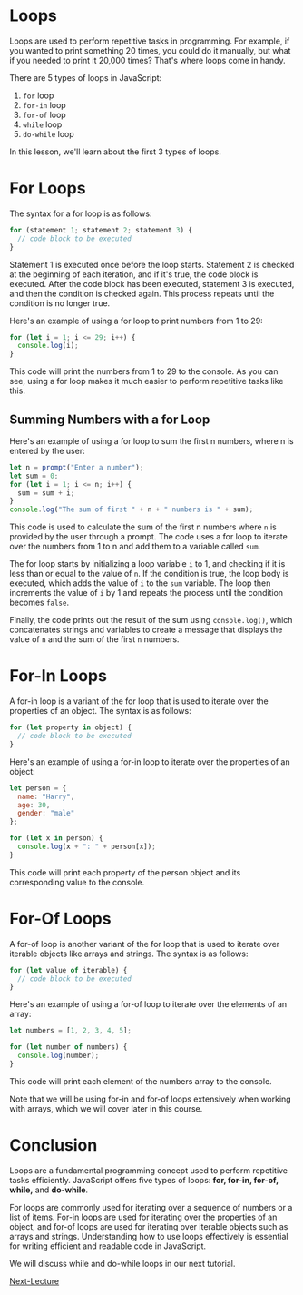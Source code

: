 # Loops
Loops are used to perform repetitive tasks in programming. For example, if you wanted to print something 20 times, you could do it manually, but what if you needed to print it 20,000 times? That's where loops come in handy.

There are 5 types of loops in JavaScript:
1. `for` loop
2. `for-in` loop
3. `for-of` loop
4. `while` loop
5. `do-while` loop

In this lesson, we'll learn about the first 3 types of loops.

# For Loops
The syntax for a for loop is as follows:

```js
for (statement 1; statement 2; statement 3) {
  // code block to be executed
}
```
Statement 1 is executed once before the loop starts. Statement 2 is checked at the beginning of each iteration, and if it's true, the code block is executed. After the code block has been executed, statement 3 is executed, and then the condition is checked again. This process repeats until the condition is no longer true.

Here's an example of using a for loop to print numbers from 1 to 29:

```js
for (let i = 1; i <= 29; i++) {
  console.log(i);
}
```
This code will print the numbers from 1 to 29 to the console. As you can see, using a for loop makes it much easier to perform repetitive tasks like this.

## Summing Numbers with a for Loop
Here's an example of using a for loop to sum the first n numbers, where n is entered by the user:

```js
let n = prompt("Enter a number");
let sum = 0;
for (let i = 1; i <= n; i++) {
  sum = sum + i;
}
console.log("The sum of first " + n + " numbers is " + sum);
```
This code is used to calculate the sum of the first n numbers where `n` is provided by the user through a prompt. The code uses a for loop to iterate over the numbers from 1 to n and add them to a variable called `sum`.

The for loop starts by initializing a loop variable `i` to 1, and checking if it is less than or equal to the value of `n`. If the condition is true, the loop body is executed, which adds the value of `i` to the `sum` variable. The loop then increments the value of `i` by 1 and repeats the process until the condition becomes `false`.

Finally, the code prints out the result of the sum using `console.log()`, which concatenates strings and variables to create a message that displays the value of `n` and the sum of the first `n` numbers.

# For-In Loops
A for-in loop is a variant of the for loop that is used to iterate over the properties of an object. The syntax is as follows:

```js
for (let property in object) {
  // code block to be executed
}
```
Here's an example of using a for-in loop to iterate over the properties of an object:

```javascript
let person = {
  name: "Harry",
  age: 30,
  gender: "male"
};

for (let x in person) {
  console.log(x + ": " + person[x]);
}
```
This code will print each property of the person object and its corresponding value to the console.

# For-Of Loops
A for-of loop is another variant of the for loop that is used to iterate over iterable objects like arrays and strings. The syntax is as follows:

```javascript
for (let value of iterable) {
  // code block to be executed
}
```
Here's an example of using a for-of loop to iterate over the elements of an array:

```typescript
let numbers = [1, 2, 3, 4, 5];

for (let number of numbers) {
  console.log(number);
}
```
This code will print each element of the numbers array to the console.

Note that we will be using for-in and for-of loops extensively when working with arrays, which we will cover later in this course.

# Conclusion
Loops are a fundamental programming concept used to perform repetitive tasks efficiently. JavaScript offers five types of loops: **for, for-in, for-of, while,** and **do-while**.

For loops are commonly used for iterating over a sequence of numbers or a list of items. For-in loops are used for iterating over the properties of an object, and for-of loops are used for iterating over iterable objects such as arrays and strings. Understanding how to use loops effectively is essential for writing efficient and readable code in JavaScript.

We will discuss while and do-while loops in our next tutorial.

[Next-Lecture](https://replit.com/@ramrohit9701/10whileloops)